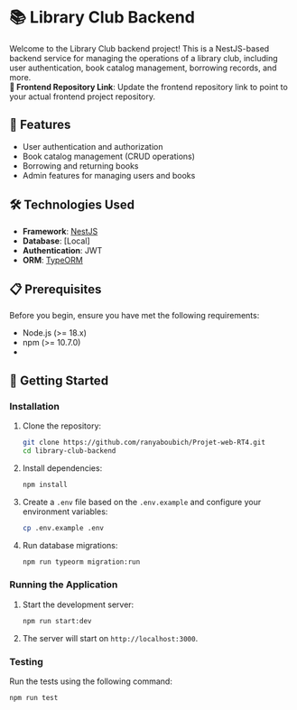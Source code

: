# 📚 Library Club Backend

Welcome to the Library Club backend project! This is a NestJS-based backend service for managing the operations of a library club, including user authentication, book catalog management, borrowing records, and more. <br>
**🔗 Frontend Repository Link**: Update the frontend repository link to point to your actual frontend project repository.

## 🚀 Features

- User authentication and authorization
- Book catalog management (CRUD operations)
- Borrowing and returning books
- Admin features for managing users and books

## 🛠️ Technologies Used

- **Framework**: [NestJS](https://nestjs.com/)
- **Database**: [Local]
- **Authentication**: JWT
- **ORM**: [TypeORM](https://typeorm.io/)

## 📋 Prerequisites

Before you begin, ensure you have met the following requirements:

- Node.js (>= 18.x)
- npm (>= 10.7.0)
- 
## 🏁 Getting Started

### Installation

1. Clone the repository:
    ```bash
    git clone https://github.com/ranyaboubich/Projet-web-RT4.git
    cd library-club-backend
    ```

2. Install dependencies:
    ```bash
    npm install
    ```

3. Create a `.env` file based on the `.env.example` and configure your environment variables:
    ```bash
    cp .env.example .env
    ```

2. Run database migrations:
    ```bash
    npm run typeorm migration:run
    ```

### Running the Application

1. Start the development server:
    ```bash
    npm run start:dev
    ```

2. The server will start on `http://localhost:3000`.

### Testing

Run the tests using the following command:
```bash
npm run test

